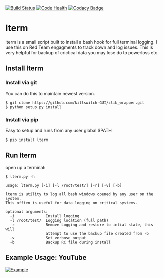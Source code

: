 [![Build Status](https://travis-ci.org/killswitch-GUI/lterm.svg?branch=master)](https://travis-ci.org/killswitch-GUI/lterm)
[![Code Health](https://landscape.io/github/killswitch-GUI/lterm/master/landscape.svg?style=flat)](https://landscape.io/github/killswitch-GUI/lterm/master)
[![Codacy Badge](https://api.codacy.com/project/badge/Grade/85266d6254694b50b76b03a4cffd73d9)](https://www.codacy.com/app/iamfree2009/lterm?utm_source=github.com&amp;utm_medium=referral&amp;utm_content=killswitch-GUI/lterm&amp;utm_campaign=Badge_Grade)

# lterm
lterm is a small script built to install a bash hook for full terminal logging. I use this on Red Team engagments to track down and log issues. This is very helpful for backup of crictical data you may lose do to powerloss etc.

## Install lterm

### Install via git
You can do this to maintain newest version.
```
$ git clone https://github.com/killswitch-GUI/zlib_wrapper.git
$ python setup.py install
```

### Install via pip
Easy to setup and runs from any user global $PATH
```
$ pip install lterm
```

## Run lterm
open up a terminal:
```
$ lterm.py -h

usage: lterm.py [-i] [-l /root/test/] [-r] [-v] [-b]

lterm is utility to log all bash windows opened by any user on the system.
This offten is useful for data logging on critical systems.

optional arguments:
  -i              Install logging
  -l /root/test/  Logging location (full path)
  -r              Remove Logging and restore to intial state, this will
                  attempt to use the backup file created from -b
  -v              Set verbose output
  -b              Backup RC file during install

```

## Example Usage: YouTube
[![Example](http://img.youtube.com/vi/3rbCTW_IBrk/0.jpg)](https://www.youtube.com/watch?v=3rbCTW_IBrk&feature=youtu.be "Example")
